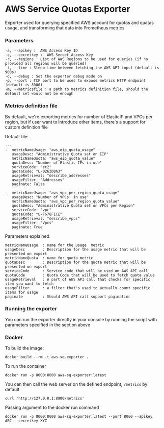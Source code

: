 # AWS Service Quotas Exporter

Exporter used for querying specified AWS account for quotas and quatas usage, and transforming that data into Prometheus metrics.


### Parameters

```
-a, --apikey :  AWS Access Key ID
-s, --secretkey :  AWS Sercet Access Key
-r, --regions : List of AWS Regions to be used for queries (if no provided all regions will be queried)
-t, --time : Sleep time between fetching the AWS API input (default is 900s) 
-d, --debug : Set the exporter debug mode on
-p, --port : TCP port to be used to expose metrics HTTP endpoint (default is 8000)
-m, --metricsfile : a path to metrics definition file, should the default set would not be enough 
```


### Metrics definition file
By default, we're exporting metrics for number of ElasticIP and VPCs per region, but if user want to introduce other items, there's a support for custom definition file

Default file: 
```
---
-  metricNameUsage: "aws_eip_quota_usage"
   usageDesc: "Administrative Quota set on EIP"
   metricNameQuota: "aws_eip_quota_value"
   quotaDesc: "Number of Elastic IPs in use"
   serviceCode: "ec2"
   quotaCode: "L-0263D0A3"
   usageRetrieval: "describe_addresses"
   usageFilter: "Addresses"
   paginate: False

-  metricNameUsage: "aws_vpc_per_region_quota_usage"
   usageDesc: "Number of VPCs  in use"
   metricNameQuota: "aws_vpc_per_region_quota_value"
   quotaDesc: "Administrative Quota set on VPCs per Region"
   serviceCode: "vpc"
   quotaCode: "L-F678F1CE"
   usageRetrieval: "describe_vpcs"
   usageFilter: "Vpcs"
   paginate: True
```

Parameters explained:
```
metricNameUsage  : name for the usage  metric
usageDesc        : Description for the usage metric that will be presented on export
metricNameQuota  : name for quota metric
quotaDesc        : Description for the quota metric that will be presented on export
serviceCode      : Service code that will be used on AWS API call
quotaCode        : Quota Code that will be used to fetch quota value
usageRetrieval   : A part of AWS API call that checks for specific item you want to fetch
usageFilter      : a filter that's used to actually count specific items for usage
paginate         : Should AWS API call support pagination
```


### Running the exporter

You can run the exporter directly in your console by running the script with parameters specified in the section above


### Docker

To build the image: 
```
docker build --rm -t aws-sq-exporter .
```

To run the container
```
docker run -p 8000:8000 aws-sq-exporter:latest
```

You can then call the web server on the defined endpoint, `/metrics` by default.
```
curl 'http://127.0.0.1:8000/metrics'
```

Passing argument to the docker run command
```
docker run -p 8000:8000 aws-sq-exporter:latest --port 8000 --apikey ABC --secretkey XYZ
```


